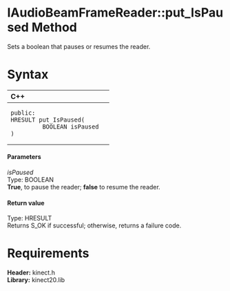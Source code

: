 IAudioBeamFrameReader::put\_IsPaused Method  
===========================================  

Sets a boolean that pauses or resumes the reader. <span id="syntaxSection"></span>

Syntax  
======  

<table>
<colgroup>
<col width="100%" />
</colgroup>
<thead>
<tr class="header">
<th align="left">C++</th>
</tr>
</thead>
<tbody>
<tr class="odd">
<td align="left"><pre><code>public:  
HRESULT put_IsPaused(  
         BOOLEAN isPaused  
)</code></pre></td>
</tr>
</tbody>
</table>

<span id="ID4EG"></span>
#### Parameters  

*isPaused*    
Type: BOOLEAN  
 **True**, to pause the reader; **false** to resume the reader.  

<span id="ID4EP"></span>
#### Return value  

Type: HRESULT  
Returns S\_OK if successful; otherwise, returns a failure code.  

<span id="requirements"></span>

Requirements  
============  

**Header:** kinect.h  
**Library:** kinect20.lib  



<!--Please do not edit the data in the comment block below.-->
<!--
TOCTitle : put_IsPaused Method
RLTitle : IAudioBeamFrameReader::put_IsPaused Method
KeywordK : put_IsPaused method
KeywordK : IAudioBeamFrameReader::put_IsPaused method
KeywordF : IAudioBeamFrameReader::put_IsPaused
KeywordF : put_IsPaused
KeywordF : Microsoft.Kinect.kinect.IAudioBeamFrameReader.put_IsPaused(BOOLEAN)
KeywordA : M:Microsoft.Kinect.kinect.IAudioBeamFrameReader.put_IsPaused(BOOLEAN)
AssetID : M:Microsoft.Kinect.kinect.IAudioBeamFrameReader.put_IsPaused(BOOLEAN)
Locale : en-us
CommunityContent : 1
APIType : Managed
APILocation : 
APIName : Microsoft.Kinect.kinect.IAudioBeamFrameReader::put_IsPaused
TargetOS : Windows
TopicType : kbSyntax
DevLang : C++
DocSet : K4Wv2
ProjType : K4Wv2Proj
Technology : Kinect for Windows
Product : Kinect for Windows SDK v2
productversion : 20
-->
